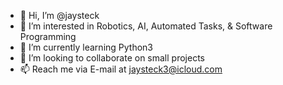 - 👋 Hi, I’m @jaysteck
- 👀 I’m interested in Robotics, AI, Automated Tasks, & Software Programming
- 🌱 I’m currently learning Python3
- 💞️ I’m looking to collaborate on small projects
- 📫 Reach me via E-mail at jaysteck3@icloud.com

<!---
jaysteck/jaysteck is a ✨ special ✨ repository because its `README.md` (this file) appears on your GitHub profile.
You can click the Preview link to take a look at your changes.
--->
